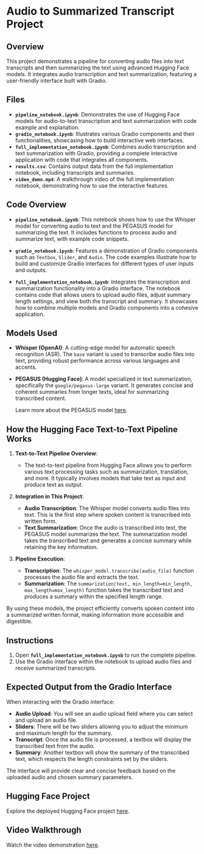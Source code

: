 # Audio to Summarized Transcript Project

## Overview

This project demonstrates a pipeline for converting audio files into text transcripts and then summarizing the text using advanced Hugging Face models. It integrates audio transcription and text summarization, featuring a user-friendly interface built with Gradio.

## Files

- **`pipeline_notebook.ipynb`**: Demonstrates the use of Hugging Face models for audio-to-text transcription and text summarization with code example and explanation.
- **`gradio_notebook.ipynb`**: Illustrates various Gradio components and their functionalities, showcasing how to build interactive web interfaces.
- **`full_implementation_notebook.ipynb`**: Combines audio transcription and text summarization with Gradio, providing a complete interactive application with code that integrates all components.
- **`results.csv`**: Contains output data from the full implementation notebook, including transcripts and summaries.
- **`video_demo.mp4`**: A walkthrough video of the full implementation notebook, demonstrating how to use the interactive features.

## Code Overview

- **`pipeline_notebook.ipynb`**: This notebook shows how to use the Whisper model for converting audio to text and the PEGASUS model for summarizing the text. It includes functions to process audio and summarize text, with example code snippets.

- **`gradio_notebook.ipynb`**: Features a demonstration of Gradio components such as `Textbox`, `Slider`, and `Audio`. The code examples illustrate how to build and customize Gradio interfaces for different types of user inputs and outputs.

- **`full_implementation_notebook.ipynb`**: Integrates the transcription and summarization functionality into a Gradio interface. The notebook contains code that allows users to upload audio files, adjust summary length settings, and view both the transcript and summary. It showcases how to combine multiple models and Gradio components into a cohesive application.

## Models Used

- **Whisper (OpenAI)**: A cutting-edge model for automatic speech recognition (ASR). The `base` variant is used to transcribe audio files into text, providing robust performance across various languages and accents.

- **PEGASUS (Hugging Face)**: A model specialized in text summarization, specifically the `google/pegasus-large` variant. It generates concise and coherent summaries from longer texts, ideal for summarizing transcribed content.

  Learn more about the PEGASUS model [here](https://huggingface.co/docs/transformers/main/model_doc/pegasus#pegasus).

## How the Hugging Face Text-to-Text Pipeline Works

1. **Text-to-Text Pipeline Overview**:
   - The text-to-text pipeline from Hugging Face allows you to perform various text processing tasks such as summarization, translation, and more. It typically involves models that take text as input and produce text as output.

2. **Integration in This Project**:
   - **Audio Transcription**: The Whisper model converts audio files into text. This is the first step where spoken content is transcribed into written form.
   - **Text Summarization**: Once the audio is transcribed into text, the PEGASUS model summarizes the text. The summarization model takes the transcribed text and generates a concise summary while retaining the key information.

3. **Pipeline Execution**:
   - **Transcription**: The `whisper_model.transcribe(audio_file)` function processes the audio file and extracts the text.
   - **Summarization**: The `summarization(text, min_length=min_length, max_length=max_length)` function takes the transcribed text and produces a summary within the specified length range.

By using these models, the project efficiently converts spoken content into a summarized written format, making information more accessible and digestible.


## Instructions

1. Open **`full_implementation_notebook.ipynb`** to run the complete pipeline.
2. Use the Gradio interface within the notebook to upload audio files and receive summarized transcripts.

## Expected Output from the Gradio Interface

When interacting with the Gradio interface:

- **Audio Upload**: You will see an audio upload field where you can select and upload an audio file.
- **Sliders**: There will be two sliders allowing you to adjust the minimum and maximum length for the summary.
- **Transcript**: Once the audio file is processed, a textbox will display the transcribed text from the audio.
- **Summary**: Another textbox will show the summary of the transcribed text, which respects the length constraints set by the sliders.

The interface will provide clear and concise feedback based on the uploaded audio and chosen summary parameters.


## Hugging Face Project

Explore the deployed Hugging Face project [here](https://huggingface.co/spaces/RanAlh443/Audio_Transcription_and_Summarization).

## Video Walkthrough

Watch the video demonstration [here](link-to-your-video).
